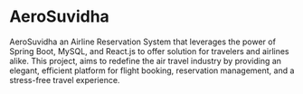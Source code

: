 # AeroSuvidha
AeroSuvidha an Airline Reservation System that leverages the power of Spring Boot, MySQL, and React.js to offer  solution for travelers and airlines alike. This project,  aims to redefine the air travel industry by providing an elegant, efficient platform for flight booking, reservation management, and a stress-free travel experience.
